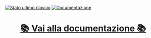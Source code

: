 [![Stato ultimo rilascio](https://github.com/LukeSavefrogs/danea-easyfatt/actions/workflows/release.yml/badge.svg)](https://github.com/LukeSavefrogs/danea-easyfatt/actions/workflows/release.yml) 
[![Documentazione](https://github.com/LukeSavefrogs/danea-easyfatt/actions/workflows/documentation.yml/badge.svg)](https://github.com/LukeSavefrogs/danea-easyfatt/actions/workflows/documentation.yml)

<div align=center>
<h1><a href="https://lukesavefrogs.github.io/danea-easyfatt/">📚 Vai alla documentazione 📚</a></h2>
</div>